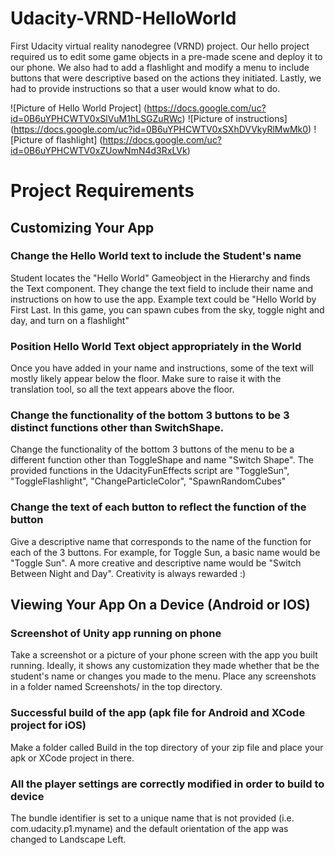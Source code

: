 # Udacity-VRND-HelloWorld

First Udacity virtual reality nanodegree (VRND) project. Our hello project required us to edit some game objects in a 
pre-made scene and deploy it to our phone. We also had to add a flashlight and modify a menu to include buttons that were descriptive
based on the actions they initiated. Lastly, we had to provide instructions so that a user would know what to do. 

![Picture of Hello World Project] (https://docs.google.com/uc?id=0B6uYPHCWTV0xSlVuM1hLSGZuRWc)
![Picture of instructions] (https://docs.google.com/uc?id=0B6uYPHCWTV0xSXhDVVkyRlMwMk0)
![Picture of flashlight] (https://docs.google.com/uc?id=0B6uYPHCWTV0xZUowNmN4d3RxLVk)

# Project Requirements
## Customizing Your App

### Change the Hello World text to include the Student's name

Student locates the "Hello World" Gameobject in the Hierarchy and finds the Text component. They change the text field to include their name and instructions on how to use the app. Example text could be "Hello World by First Last. In this game, you can spawn cubes from the sky, toggle night and day, and turn on a flashlight"

### Position Hello World Text object appropriately in the World

Once you have added in your name and instructions, some of the text will mostly likely appear below the floor. Make sure to raise it with the translation tool, so all the text appears above the floor.

### Change the functionality of the bottom 3 buttons to be 3 distinct functions other than SwitchShape.

Change the functionality of the bottom 3 buttons of the menu to be a different function other than ToggleShape and name "Switch Shape". The provided functions in the UdacityFunEffects script are "ToggleSun", "ToggleFlashlight", "ChangeParticleColor", "SpawnRandomCubes"

### Change the text of each button to reflect the function of the button

Give a descriptive name that corresponds to the name of the function for each of the 3 buttons. For example, for Toggle Sun, a basic 
name would be "Toggle Sun". A more creative and descriptive name would be "Switch Between Night and Day". Creativity is always 
rewarded :)

## Viewing Your App On a Device (Android or IOS)

### Screenshot of Unity app running on phone

Take a screenshot or a picture of your phone screen with the app you built running. Ideally, it shows any customization they made whether that be the student's name or changes you made to the menu. Place any screenshots in a folder named Screenshots/ in the top directory.

### Successful build of the app (apk file for Android and XCode project for iOS)

Make a folder called Build in the top directory of your zip file and place your apk or XCode project in there.

### All the player settings are correctly modified in order to build to device

The bundle identifier is set to a unique name that is not provided (i.e. com.udacity.p1.myname) and the default orientation of the app was changed to Landscape Left.
